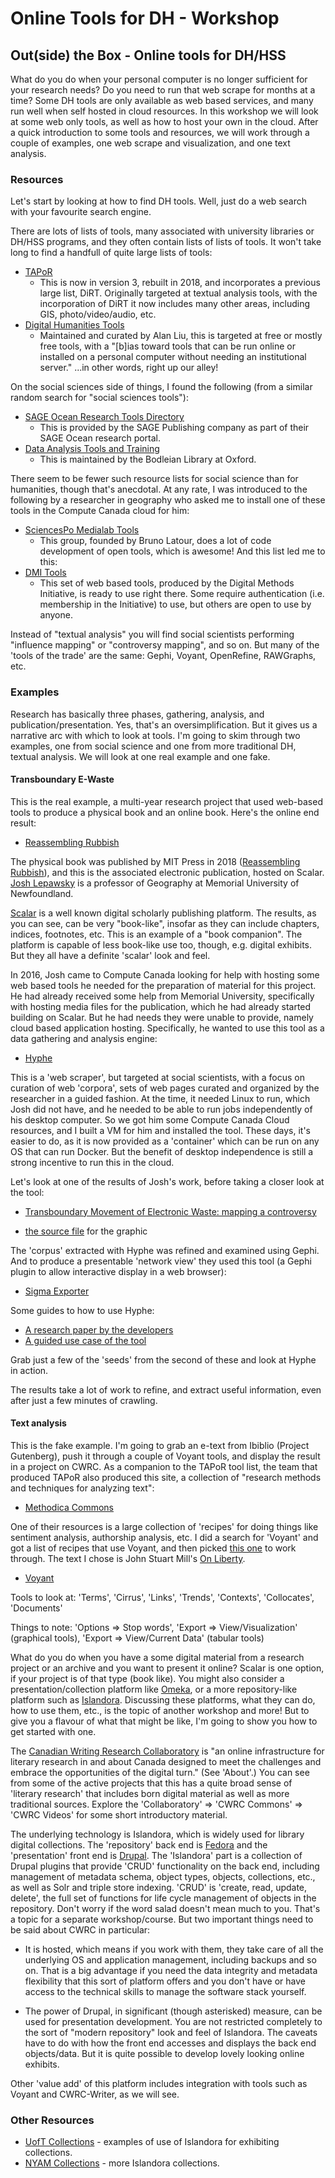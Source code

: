 # Online Tools for DH - Workshop

## Out(side) the Box - Online tools for DH/HSS

What do you do when your personal computer is no longer sufficient for your research needs? Do you need to run that web scrape for months at a time? Some DH tools are only available as web based services, and many run well when self hosted in cloud resources. In this workshop we will look at some web only tools, as well as how to host your own in the cloud. After a quick introduction to some tools and resources, we will work through a couple of examples, one web scrape and visualization, and one text analysis.

### Resources

Let's start by looking at how to find DH tools. Well, just do a web search with your favourite search engine.

There are lots of lists of tools, many associated with university libraries or DH/HSS programs, and they often contain lists of lists of tools. It won't take long to find a handfull of quite large lists of tools:

+ [TAPoR](http://tapor.ca/)
  * This is now in version 3, rebuilt in 2018, and incorporates a previous large list, DiRT. Originally targeted at textual analysis tools, with the incorporation of DiRT it now includes many other areas, including GIS, photo/video/audio, etc.
+ [Digital Humanities Tools](http://dhresourcesforprojectbuilding.pbworks.com/w/page/69244319/Digital%20Humanities%20Tools)
  * Maintained and curated by Alan Liu, this is targeted at free or mostly free tools, with a "[b]ias toward tools that can be run online or installed on a personal computer without needing an institutional server." ...in other words, right up our alley!

On the social sciences side of things, I found the following (from a similar random search for "social sciences tools"):

+ [SAGE Ocean Research Tools Directory](https://ocean.sagepub.com/research-tools-directory)
  *  This is provided by the SAGE Publishing company as part of their SAGE Ocean research portal.
+ [Data Analysis Tools and Training](https://ox.libguides.com/c.php?g=422947&p=2888387)
  * This is maintained by the Bodleian Library at Oxford.

There seem to be fewer such resource lists for social science than for humanities, though that's anecdotal. At any rate, I was introduced to the following by a researcher in geography who asked me to install one of these tools in the Compute Canada cloud for him:

+ [SciencesPo Medialab Tools](https://medialab.sciencespo.fr/en/tools/)
  * This group, founded by Bruno Latour, does a lot of code development of open tools, which is awesome! And this list led me to this:
+ [DMI Tools](https://wiki.digitalmethods.net/Dmi/ToolDatabase)
  * This set of web based tools, produced by the Digital Methods Initiative, is ready to use right there. Some require authentication (i.e. membership in the Initiative) to use, but others are open to use by anyone.

Instead of "textual analysis" you will find social scientists performing "influence mapping" or "controversy mapping", and so on. But many of the 'tools of the trade' are the same: Gephi, Voyant, OpenRefine, RAWGraphs, etc.

### Examples

Research has basically three phases, gathering, analysis, and publication/presentation. Yes, that's an oversimplification. But it gives us a narrative arc with which to look at tools. I'm going to skim through two examples, one from social science and one from more traditional DH, textual analysis. We will look at one real example and one fake.

#### Transboundary E-Waste

This is the real example, a multi-year research project that used web-based tools to produce a physical book and an online book. Here's the online end result:

+ [Reassembling Rubbish](https://scalar.usc.edu/works/reassembling-rubbish/index)

The physical book was published by MIT Press in 2018 ([Reassembling Rubbish](https://mitpress.mit.edu/books/reassembling-rubbish)), and this is the associated electronic publication, hosted on Scalar. [Josh Lepawsky](https://www.mun.ca/geog/people/faculty/jlepawsky.php) is a professor of Geography at Memorial University of Newfoundland.

[Scalar](https://scalar.me/anvc/scalar/) is a well known digital scholarly publishing platform. The results, as you can see, can be very "book-like", insofar as they can include chapters, indices, footnotes, etc. This is an example of a "book companion". The platform is capable of less book-like use too, though, e.g. digital exhibits. But they all have a definite 'scalar' look and feel.

In 2016, Josh came to Compute Canada looking for help with hosting some web based tools he needed for the preparation of material for this project. He had already received some help from Memorial University, specifically with hosting media files for the publication, which he had already started building on Scalar. But he had needs they were unable to provide, namely cloud based application hosting. Specifically, he wanted to use this tool as a data gathering and analysis engine:

+ [Hyphe](https://hyphe.medialab.sciences-po.fr/)

This is a 'web scraper', but targeted at social scientists, with a focus on curation of web 'corpora', sets of web pages curated and organized by the researcher in a guided fashion. At the time, it needed Linux to run, which Josh did not have, and he needed to be able to run jobs independently of his desktop computer. So we got him some Compute Canada Cloud resources, and I built a VM for him and installed the tool. These days, it's easier to do, as it is now provided as a 'container' which can be run on any OS that can run Docker. But the benefit of desktop independence is still a strong incentive to run this in the cloud.

Let's look at one of the results of Josh's work, before taking a closer look at the tool:

+ [Transboundary Movement of Electronic Waste: mapping a controversy](https://scalar.usc.edu/works/transboundary-e-waste/index)

+ [the source file](http://leon.creait.mun.ca/ewaste-export/StEP/networkhyphe-indexissues/index.html) for the graphic

The 'corpus' extracted with Hyphe was refined and examined using Gephi. And to produce a presentable 'network view' they used this tool (a Gephi plugin to allow interactive display in a web browser):

+ [Sigma Exporter](https://blogs.oii.ox.ac.uk/vis/)

Some guides to how to use Hyphe:

+ [A research paper by the developers](https://www.researchgate.net/profile/Tommaso_Venturini/publication/298170031_Hyphe_a_curation-oriented_approach_to_web_crawling_for_the_social_sciences/links/574c18d108ae7dff1bcfeab8/Hyphe-a-curation-oriented-approach-to-web-crawling-for-the-social-sciences.pdf)
+ [A guided use case of the tool](https://reticular.hypotheses.org/231)

Grab just a few of the 'seeds' from the second of these and look at Hyphe in action.

The results take a lot of work to refine, and extract useful information, even after just a few minutes of crawling.

#### Text analysis

This is the fake example. I'm going to grab an e-text from Ibiblio (Project Gutenberg), push it through a couple of Voyant tools, and display the result in a project on CWRC. As a companion to the TAPoR tool list, the team that produced TAPoR also produced this site, a collection of "research methods and techniques for analyzing text":

+ [Methodica Commons](http://methodi.ca/)

One of their resources is a large collection of 'recipes' for doing things like sentiment analysis, authorship analysis, etc. I did a search for 'Voyant' and got a list of recipes that use Voyant, and then picked [this one](https://www.when2meet.com/?10721161-lf2TL) to work through. The text I chose is John Stuart Mill's [On Liberty](http://www.gutenberg.org/cache/epub/34901/pg34901.txt).

+ [Voyant](https://voyant-tools.org/)

Tools to look at: 'Terms', 'Cirrus', 'Links', 'Trends', 'Contexts', 'Collocates', 'Documents'

Things to note: 'Options => Stop words', 'Export => View/Visualization' (graphical tools), 'Export => View/Current Data' (tabular tools)

What do you do when you have a some digital material from a research project or an archive and you want to present it online? Scalar is one option, if your project is of that type (book like). You might also consider a presentation/collection platform like [Omeka](https://omeka.org/), or a more repository-like platform such as [Islandora](https://islandora.ca/). Discussing these platforms, what they can do, how to use them, etc., is the topic of another workshop and more! But to give you a flavour of what that might be like, I'm going to show you how to get started with one.

The [Canadian Writing Research Collaboratory](https://cwrc.ca/) is "an online infrastructure for literary research in and about Canada designed to meet the challenges and embrace the opportunities of the digital turn." (See 'About'.) You can see from some of the active projects that this has a quite broad sense of 'literary research' that includes born digital material as well as more traditional sources. Explore the 'Collaboratory' => 'CWRC Commons' => 'CWRC Videos' for some short introductory material.

The underlying technology is Islandora, which is widely used for library digital collections. The 'repository' back end is [Fedora](https://duraspace.org/fedora/) and the 'presentation' front end is [Drupal](https://www.drupal.org/). The 'Islandora' part is a collection of Drupal plugins that provide 'CRUD' functionality on the back end, including management of metadata schema, object types, objects, collections, etc., as well as Solr and triple store indexing. 'CRUD' is 'create, read, update, delete', the full set of functions for life cycle management of objects in the repository. Don't worry if the word salad doesn't mean much to you. That's a topic for a separate workshop/course. But two important things need to be said about CWRC in particular:

+ It is hosted, which means if you work with them, they take care of all the underlying OS and application management, including backups and so on. That is a big advantage if you need the data integrity and metadata flexibility that this sort of platform offers and you don't have or have access to the technical skills to manage the software stack yourself.

+ The power of Drupal, in significant (though asterisked) measure, can be used for presentation development. You are not restricted completely to the sort of "modern repository" look and feel of Islandora. The caveats have to do with how the front end accesses and displays the back end objects/data. But it is quite possible to develop lovely looking online exhibits.

Other 'value add' of this platform includes integration with tools such as Voyant and CWRC-Writer, as we will see.

### Other Resources

+ [UofT Collections](https://collections.library.utoronto.ca/) - examples of use of Islandora for exhibiting collections. 
+ [NYAM Collections](https://digitalcollections.nyam.org/islandora/object/islandora%3Aroot) - more Islandora collections.
